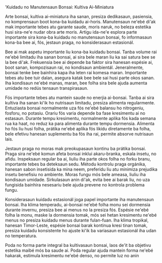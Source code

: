 'Kuidadu no Manutensaun Bonsai: Kultiva Ai-Miniatura 

Arte bonsai, kultiva ai-miniatura iha sanan, presiza dedikasaun, pasiensia, no komprensaun boot kona-ba kuidadu ai-horis. Manutensaun ne'ebé di'ak mak importante tebes atu garante saude, moris naruk, no beleza estetika husi sira-ne'e nudar obra arte moris. Artigu ida-ne'e esplora parte importante sira kona-ba kuidadu no manutensaun bonsai, fo informasaun kona-ba bee ai, fós, jestaun praga, no konsiderasaun estasionál.

Bee ai mak aspetu importante liu kona-ba kuidadu bonsai. Tanba volume rai ne'ebé limitadu iha sanan bonsai, ai sira bele maran liu ka sai satura bee se la bee di'ak. Frekuensia bee ai depende ba faktor sira hanesan espésie ai, boot sanan, kompozisaun rai, no kondisaun ambientál. Jeneralmente, bonsai tenke bee bainhira kapa iha leten rai komesa maran. Importante tebes atu bee tuir dalan, asegura katak bee bele sai husi parte okos sanan. Iha kondisaun ne'ebé manas, maran, bee folha sira bele ajuda aumenta umidade no redús tensaun transpirasaun.

Fós importante tebes atu mantein saude no enerjia ai-bonsai. Tanba ai sira kultiva iha sanan ki'ik ho nutrisaun limitadu, presiza alimenta regularmente. Entuziasta bonsai normalmente uza fós ne'ebé balansu ho nitrogeniu, fosforu, no potasiu. Orariu fós varia depende ba fase kresimentu ai no estasaun. Durante tempu kresimentu, normalmente aplika fós kada semana rua ka haat, no reduz ka para alimenta durante tempu dormensia. Alimenta ho fós liu husi folha, prátika ne'ebé aplika fós likidu diretamente ba folha, bele efetivu hanesan suplementu ba fós iha rai, permite absorve nutrisaun lais.

Jestaun praga no moras mak preokupasaun kontinu ba prátika bonsai. Praga sira ne'ebé komun afeta bonsai inklui akaru-branka, eskala insetu, no afidu. Inspeksaun regular ba ai, liuliu iha parte okos folha no forku branu, importante tebes ba deteksaun sedu. Métodu kontrolu praga orgánika, hanesan sabon insetisida ka mina neem, preferidu liu atu minimiza prejudika insetu benefisiu no ambiente. Moras fungu mós bele ameasa, liuliu iha kondisaun umidade. Sirkulasaun anin di'ak, evita bee ai barak liu, no uza fungisida bainhira nesesariu bele ajuda prevene no kontrola problema fungu.

Konsiderasaun kuidadu estasionál joga papel importante iha manutensaun bonsai. Iha klima temperadu, ai-bonsai ne'ebé folha monu sei dormensia durante invernu, presiza bee ai menus no la presiza fós. Espésie ne'ebé folha la monu, maske la dormensia tomak, mós sei hetan kresimentu ne'ebé menus no presiza kuidadu menus durante fulan-fuan. Iha klima tropikal, hanesan Timor-Leste, espésie bonsai barak kontinua kresi tinan tomak, presiza kuidadu konsistente ho ajuste ki'ik ba variasaun estasionál iha udan no temperatura.

Poda no forma parte integral ba kultivasaun bonsai, laos de'it ba objetivu estetika maibé mós ba saude ai. Poda regular ajuda mantein forma ne'ebé hakarak, estimula kresimentu ne'ebé denso, no permite luz no anin